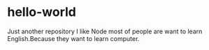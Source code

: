 # hello-world
Just another repository
I like Node
most of people are want to learn English.Because they want to learn computer.
